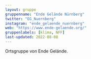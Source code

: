 ```yaml
---
layout: gruppe
gruppenname: "Ende Gelände Nürnberg"
twitter: "EG_Nuernberg"
instagram: "ende_gelaende_nuernberg"
web: "https://www.ende-gelaende.org/"
gruppenlabels: [klima, NFF]
last-updated: 2022-08-08
---
```


Ortsgruppe von Ende Gelände.
